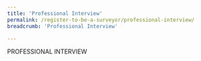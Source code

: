 ```yaml
---
title: 'Professional Interview'
permalink: /register-to-be-a-surveyor/professional-interview/
breadcrumb: 'Professional Interview'

---
```



PROFESSIONAL INTERVIEW
